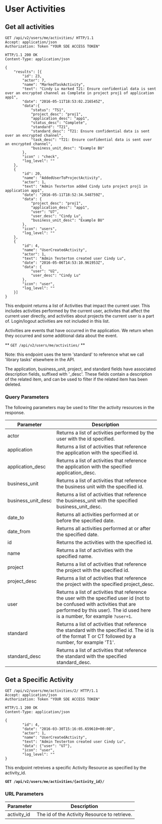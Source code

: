 # User Activities

## Get all activities

```http
GET /api/v2/users/me/activities/ HTTP/1.1
Accept: application/json
Authorization: Token "YOUR SDE ACCESS TOKEN"
```

```http
HTTP/1.1 200 OK
Content-Type: application/json

{
    "results": [{
        "id": 23,
        "actor": 7,
        "name": "MarkedTaskActivity",
        "text": "Cindy Lu marked T21: Ensure confidential data is sent over an encrypted channel as Complete in project proj1 of application app1",
        "date": "2016-05-11T18:53:02.216545Z",
        "data":{
            "status": "TS1",
            "project_desc": "proj1",
            "application_desc": "app1",
            "status_desc": "Complete",
            "standard": "T21",
            "standard_desc": "T21: Ensure confidential data is sent over an encrypted channel",
            "task_desc": "T21: Ensure confidential data is sent over an encrypted channel",
            "business_unit_desc": "Example BU"
        },
        "icon" : "check",
        "log_level": ""
    },
    {
        "id": 20,
        "name": "AddedUserToProjectActivity",
        "actor": 1,
        "text": "Admin Testerton added Cindy Luto project proj1 in application app1",
        "date": "2016-05-11T18:52:34.548759Z",
        "data": {
            "project_desc": "proj1",
            "application_desc": "app1",
            "user": "U7",
            "user_desc": "Cindy Lu",
            "business_unit_desc": "Example BU"
        },
        "icon": "users",
        "log_level": ""
    },
    {
        "id": 4,
        "name": "UserCreatedActivity",
        "actor": 1,
        "text": "Admin Testerton created user Cindy Lu",
        "date": "2016-05-06T14:53:10.961953Z",
        "data": {
            "user": "U2",
            "user_desc": "Cindy Lu"
        },
        "icon": "user",
        "log_level": ""
    }]
}
```

This endpoint returns a list of Activities that impact the current user.  This includes activities performed by the current user, activites that affect the current user directly, and activities about projects the current user is a part of.  Login/logout activities are not included in this list.

Activities are events that have occurred in the application. We return when they occurred and some additional data about the event.

** `GET /api/v2/users/me/activities/` **

Note: this endpoint uses the term 'standard' to reference what we call 'library tasks' elsewhere in the API.

The application, business_unit, project, and standard fields have associated description fields, suffixed with '_desc'.  These fields contain a description of the related item, and can be used to filter if the related item has been deleted.


### Query Parameters

The following parameters may be used to filter the activity resources in the response.

Parameter        | Description
-----------------|-------------
actor            | Returns a list of activities performed by the user with the id specified.
application      | Returns a list of activities that reference the application with the specified id.
application_desc | Returns a list of activities that reference the application with the specified application_desc.
business_unit    | Returns a list of activities that reference the business unit with the specified id.
business_unit_desc | Returns a list of activities that reference the business_unit with the specified business_unit_desc.
date_to          | Returns all activities performed at or before the specified date.
date_from        | Returns all activities performed at or after the specified date.
id               | Returns the activities with the specified id.
name             | Returns a list of activities with the specified name.
project          | Returns a list of activities that reference the project with the specified id.
project_desc     | Returns a list of activities that reference the project with the specified project_desc.
user             | Returns a list of activities that reference the user with the specified user id (not to be confused with activities that are performed by this user).  The id used here is a number, for example `?user=1`.
standard         | Returns a list of activities that reference the standard with the specified id.  The id is of the format T or CT followed by a number, for example 'T1'.
standard_desc    | Returns a list of activities that reference the standard with the specified standard_desc.







## Get a Specific Activity

```http
GET /api/v2/users/me/activities/2/ HTTP/1.1
Accept: application/json
Authorization: Token "YOUR SDE ACCESS TOKEN"
```

```http
HTTP/1.1 200 OK
Content-Type: application/json

{
        "id": 4,
        "date": "2016-03-30T15:16:05.659610+00:00",
        "actor": 1,
        "name": "UserCreatedActivity",
        "text": "Admin Testerton created user Cindy Lu",
        "data": {"user": "U7"},
        "icon": "user",
        "log_level": ""
}
```

This endpoint retreives a specific Activity Resource as specified by the activity_id.

**`GET /api/v2/users/me/activities/{activity_id}/`**

### URL Parameters

Parameter        | Description
---------------- | -----------
activity_id      | The id of the Activity Resource to retrieve.

